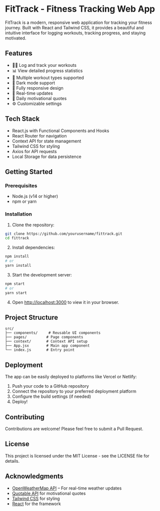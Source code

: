 # FitTrack - Fitness Tracking Web App

FitTrack is a modern, responsive web application for tracking your fitness journey. Built with React and Tailwind CSS, it provides a beautiful and intuitive interface for logging workouts, tracking progress, and staying motivated.

## Features

- 🏋️‍♂️ Log and track your workouts
- 📊 View detailed progress statistics
- 💪 Multiple workout types supported
- 🌙 Dark mode support
- 📱 Fully responsive design
- 🔄 Real-time updates
- 💬 Daily motivational quotes
- ⚙️ Customizable settings

## Tech Stack

- React.js with Functional Components and Hooks
- React Router for navigation
- Context API for state management
- Tailwind CSS for styling
- Axios for API requests
- Local Storage for data persistence

## Getting Started

### Prerequisites

- Node.js (v14 or higher)
- npm or yarn

### Installation

1. Clone the repository:
```bash
git clone https://github.com/yourusername/fittrack.git
cd fittrack
```

2. Install dependencies:
```bash
npm install
# or
yarn install
```

3. Start the development server:
```bash
npm start
# or
yarn start
```

4. Open [http://localhost:3000](http://localhost:3000) to view it in your browser.

## Project Structure

```
src/
├── components/     # Reusable UI components
├── pages/         # Page components
├── context/       # Context API setup
├── App.jsx        # Main app component
└── index.js       # Entry point
```

## Deployment

The app can be easily deployed to platforms like Vercel or Netlify:

1. Push your code to a GitHub repository
2. Connect the repository to your preferred deployment platform
3. Configure the build settings (if needed)
4. Deploy!

## Contributing

Contributions are welcome! Please feel free to submit a Pull Request.

## License

This project is licensed under the MIT License - see the LICENSE file for details.

## Acknowledgments

- [OpenWeatherMap API](https://openweathermap.org/api) – For real-time weather updates
- [Quotable API](https://github.com/lukePeavey/quotable) for motivational quotes
- [Tailwind CSS](https://tailwindcss.com/) for styling
- [React](https://reactjs.org/) for the framework 
